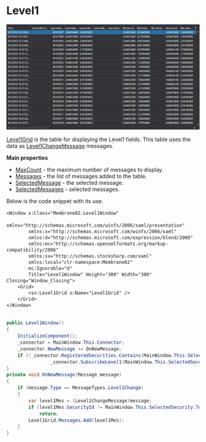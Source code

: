 # Level1

![GUI Leve1Grid](../images/GUI_Leve1Grid.png)

[Level1Grid](xref:StockSharp.Xaml.Level1Grid) is the table for displaying the Level1 fields. This table uses the data as [Level1ChangeMessage](xref:StockSharp.Messages.Level1ChangeMessage) messages. 

**Main properties**

- [MaxCount](xref:StockSharp.Xaml.Level1Grid.MaxCount) \- the maximum number of messages to display.
- [Messages](xref:StockSharp.Xaml.Level1Grid.Messages) \- the list of messages added to the table.
- [SelectedMessage](xref:StockSharp.Xaml.Level1Grid.SelectedMessage) \- the selected message.
- [SelectedMessages](xref:StockSharp.Xaml.Level1Grid.SelectedMessages) \- selected messages.

Below is the code snippet with its use. 

```xaml
<Window x:Class="Membrane02.Level1Window"
        xmlns="http://schemas.microsoft.com/winfx/2006/xaml/presentation"
        xmlns:x="http://schemas.microsoft.com/winfx/2006/xaml"
        xmlns:d="http://schemas.microsoft.com/expression/blend/2008"
        xmlns:mc="http://schemas.openxmlformats.org/markup-compatibility/2006"
        xmlns:sx="http://schemas.stocksharp.com/xaml"
        xmlns:local="clr-namespace:Membrane02"
        mc:Ignorable="d"
        Title="Level1Window" Height="300" Width="300" Closing="Window_Closing">
    <Grid>
        <sx:Level1Grid x:Name="Level1Grid" />
    </Grid>
</Window>
	  				
```
```cs
public Level1Window()
{
    InitializeComponent();
    _connector = MainWindow.This.Connector;
    _connector.NewMessage += OnNewMessage;
    if (!_connector.RegisteredSecurities.Contains(MainWindow.This.SelectedSecurity))
                _connector.SubscribeLevel1(MainWindow.This.SelectedSecurity);
}
private void OnNewMessage(Message message)
{
    if (message.Type == MessageTypes.Level1Change)
    {
        var level1Mes = (Level1ChangeMessage)message;
        if (level1Mes.SecurityId != MainWindow.This.SelectedSecurity.ToSecurityId())
            return;
        Level1Grid.Messages.Add(level1Mes);
    }
}
              		
	  				
```
